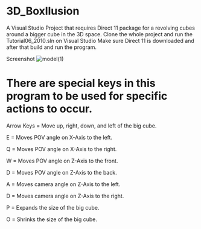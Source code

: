 # 3D_Boxllusion
A Visual Studio Project that requires Direct 11 package for a revolving cubes around a bigger cube in the 3D space.
Clone the whole project and run the Tutorial06_2010.sln on Visual Studio
Make sure Direct 11 is downloaded and after that build and run the program.

Screenshot
![model(1)](https://user-images.githubusercontent.com/38510468/59983412-04581e80-95d4-11e9-956e-ede444911521.png)


# There are special keys in this program to be used for specific actions to occur.

Arrow Keys = Move up, right, down, and left of the big cube.

E = Moves POV angle on X-Axis to the left.

Q = Moves POV angle on X-Axis to the right.

W = Moves POV angle on Z-Axis to the front.

D = Moves POV angle on Z-Axis to the back.

A = Moves camera angle on Z-Axis to the left.

D = Moves camera angle on Z-Axis to the right.

P = Expands the size of the big cube.

O = Shrinks the size of the big cube.
